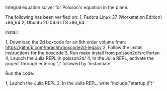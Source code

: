 Integral equation solver for Poisson's equation in the plane.

The following has been verified on:
1, Fedora Linux 37 (Workstation Edition) x86_64
2, Ubuntu 20.04.6 LTS x86_64

Install:

1, Download the 2d boxcode for an 8th order volume fmm: https://github.com/mrachh/boxcode2d-legacy
2, Follow the install instructions for the boxcode
3, Run make install from poisson2d/src/fortan
4, Launch the Julia REPL in poisson2d/
4, In the Julia REPL, activate the project through entering ']' followed by 'instantiate'

Run the code:

1, Launch the Julia REPL
2, In the Julia REPL, write 'include("startup.jl")'
